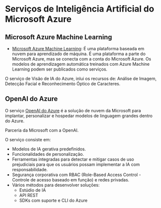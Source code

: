 # Serviços de Inteligência Artificial do Microsoft Azure

## Microsoft Azure Machine Learning

- [Microsoft Azure Machine Learning](https://ml.azure.com/): É uma plataforma baseada em nuvem para aprendizado de máquina.
É uma plataforma a parte do Microsoft Azure, mas se conecta com a conta do Microsoft Azure.
Os modelos de aprendizagem automática treinados com Azure Machine Learning podem ser publicados como serviços.

O serviço de Visão de IA do Azure, inlui os recursos de:
Análise de Imagem, Detecção Facial e Reconhecimento Óptico de Caracteres.

## OpenAI do Azure

O serviço [OpenAI do Azure](https://azure.microsoft.com/pt-br/services/openai/) é a solução de nuvem da Microsoft para implantar, personalizar e hospedar modelos de linguagem grandes dentro do Azure.

Parceria da Microsoft com a OpenAI.

O serviço consiste em:

- Modelos de IA gerativa predefinidos.
- Funcionalidades de personalização.
- Ferramentas integradas para detectar e mitigar casos de uso prejudiciais para que os usuários possam implementar a IA com responsabilidade.
- Segurança corporativa com RBAC (Role-Based Access Control - Controle de acesso baseado em função) e redes privadas.
- Vários métodos para desenvolver soluções:
  - Estúdio de IA
  - API REST
  - SDKs com suporte e CLI do Azure
